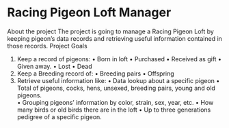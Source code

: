 # Racing Pigeon Loft Manager
About the project
The project is going to manage a Racing Pigeon Loft by keeping pigeon’s data records and retrieving useful information contained in those records.
Project Goals
1.	Keep a record of pigeons:
•	Born in loft 
•	Purchased
•	Received as gift
•	Given away.
•	Lost
•	Dead
2.	Keep a Breeding record of:
•	Breeding pairs
•	Offspring
3.	Retrieve useful information like:
•	Data lookup about a specific pigeon
•	Total of pigeons, cocks, hens, unsexed, breeding pairs, young and old pigeons.  
•	Grouping pigeons’ information by color, strain, sex, year, etc.
•	How many birds or old birds there are in the loft
•	Up to three generations pedigree of a specific pigeon.
